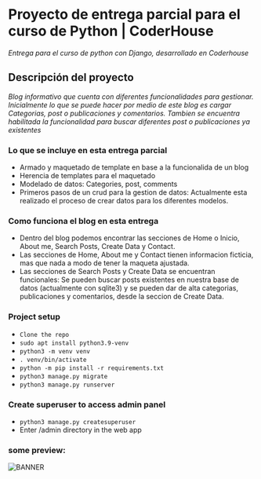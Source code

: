 # Proyecto de entrega parcial para el curso de Python | CoderHouse

_Entrega para el curso de python con Django, desarrollado en Coderhouse_

## Descripción del proyecto

_Blog informativo que cuenta con diferentes funcionalidades para gestionar. Inicialmente lo que se puede hacer por medio de este blog es cargar Categorias, post o publicaciones y comentarios. Tambien se encuentra habilitada la funcionalidad para buscar diferentes post o publicaciones ya existentes_

### Lo que se incluye en esta entrega parcial

* Armado y maquetado de template en base a la funcionalida de un blog
* Herencia de templates para el maquetado
* Modelado de datos: Categories, post, comments
* Primeros pasos de un crud para la gestion de datos: Actualmente esta realizado el proceso de crear datos para los diferentes modelos. 
### Como funciona el blog en esta entrega

* Dentro del blog podemos encontrar las secciones de Home o Inicio, About me, Search Posts, Create Data y Contact.
* Las secciones de Home, About me y Contact tienen informacion ficticia, mas que nada a modo de tener la maqueta ajustada.
* Las secciones de Search Posts y Create Data se encuentran funcionales: Se pueden buscar posts existentes en nuestra base de datos (actualmente con sqlite3) y se pueden dar de alta categorias, publicaciones y comentarios, desde la seccion de Create Data.

### Project setup

* `Clone the repo`
* `sudo apt install python3.9-venv`
* `python3 -m venv venv`
* `. venv/bin/activate`
* `python -m pip install -r requirements.txt`
* `python3 manage.py migrate`
* `python3 manage.py runserver`

### Create superuser to access admin panel

* `python3 manage.py createsuperuser`
* Enter /admin directory in the web app


### some preview:
![BANNER](https://srojasweb.dev/2022/coderhouse/django/preview-blog-django.jpg)



